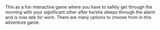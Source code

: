 This as a fun interactive game where you have to safely get through the morning with your significant other after he/she 
sleeps through the alarm and is now late for work.  There are many options to choose from in this adventure game.
